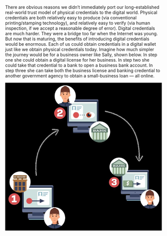 There are obvious reasons we didn’t immediately port our long-established real-world
trust model of physical credentials to the digital world. Physical credentials are both
relatively easy to produce (via conventional printing/stamping technology), and relatively
easy to verify (via human inspection, if we accept a reasonable degree of error). Digital
credentials are much harder. They were a bridge too far when the Internet was young.  
But now that is maturing, the benefits of introducing digital credentials would be
enormous. Each of us could obtain credentials in a digital wallet just like we obtain
physical credentials today. Imagine how much simpler the journey would be for a
business owner like Sally, shown below. In step one she could obtain a digital license
for her business. In step two she could take that credential to a bank to open a business
bank account. In step three she can take both the business license and banking
credential to another government agency to obtain a small-business loan — all online.

![back_to_the_future](../images/back_to_the_future.png)